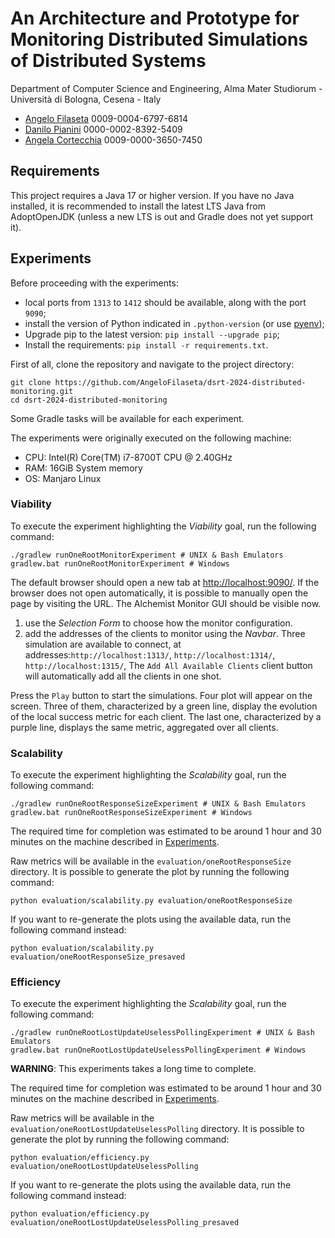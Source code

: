 # An Architecture and Prototype for Monitoring Distributed Simulations of Distributed Systems
Department of Computer Science and Engineering,
Alma Mater Studiorum - Università di Bologna,
Cesena - Italy

- [Angelo Filaseta](https://github.com/AngeloFilaseta) 0009-0004-6797-6814
- [Danilo Pianini](https://github.com/DanySK) 0000-0002-8392-5409
- [Angela Cortecchia](https://github.com/angelacorte/vmc-experiments) 0009-0000-3650-7450

## Requirements
This project requires a Java 17 or higher version.
If you have no Java installed,
it is recommended to install the latest LTS Java from AdoptOpenJDK (unless a new LTS is out and Gradle does not yet support it).

## Experiments
Before proceeding with the experiments: 
- local ports from `1313` to `1412` should be available, along with the port `9090`;
- install the version of Python indicated in `.python-version` (or use [pyenv](https://github.com/pyenv/pyenv));
- Upgrade pip to the latest version: `pip install --upgrade pip`;
- Install the requirements: `pip install -r requirements.txt`.

First of all, clone the repository and navigate to the project directory:

```console
git clone https://github.com/AngeloFilaseta/dsrt-2024-distributed-monitoring.git
cd dsrt-2024-distributed-monitoring
```

Some Gradle tasks will be available for each experiment.

The experiments were originally executed on the following machine:
- CPU: Intel(R) Core(TM) i7-8700T CPU @ 2.40GHz
- RAM: 16GiB System memory
- OS: Manjaro Linux

### Viability

To execute the experiment highlighting the *Viability* goal, run the following command:

```console
./gradlew runOneRootMonitorExperiment # UNIX & Bash Emulators
gradlew.bat runOneRootMonitorExperiment # Windows
```

The default browser should open a new tab at [http://localhost:9090/](http://localhost:9090/).
If the browser does not open automatically, it is possible to manually open the page by visiting the URL.
The Alchemist Monitor GUI should be visible now.

1) use the *Selection Form* to choose how the monitor configuration.
2) add the addresses of the clients to monitor using the *Navbar*. 
  Three simulation are available to connect, at addresses:`http://localhost:1313/`, `http://localhost:1314/`, `http://localhost:1315/`,
  The `Add All Available Clients` client button will automatically add all the clients in one shot.

Press the `Play` button to start the simulations.
Four plot will appear on the screen.
Three of them, characterized by a green line,
display the evolution of the local success metric for each client.
The last one, characterized by a purple line,
displays the same metric,
aggregated over all clients.

### Scalability
To execute the experiment highlighting the *Scalability* goal, run the following command:

```console
./gradlew runOneRootResponseSizeExperiment # UNIX & Bash Emulators
gradlew.bat runOneRootResponseSizeExperiment # Windows
```

The required time for completion was estimated to be around 1 hour and 30 minutes on the machine described in [Experiments](#experiments).

Raw metrics will be available in the `evaluation/oneRootResponseSize` directory.
It is possible to generate the plot by running the following command:
```console
python evaluation/scalability.py evaluation/oneRootResponseSize
```

If you want to re-generate the plots using the available data, run the following command instead:

```console
python evaluation/scalability.py evaluation/oneRootResponseSize_presaved
```

### Efficiency

To execute the experiment highlighting the *Scalability* goal, run the following command:

```console
./gradlew runOneRootLostUpdateUselessPollingExperiment # UNIX & Bash Emulators
gradlew.bat runOneRootLostUpdateUselessPollingExperiment # Windows
```

**WARNING**: This experiments takes a long time to complete.

The required time for completion was estimated to be around 1 hour and 30 minutes on the machine described in [Experiments](#experiments).

Raw metrics will be available in the `evaluation/oneRootLostUpdateUselessPolling` directory.
It is possible to generate the plot by running the following command:
```console
python evaluation/efficiency.py evaluation/oneRootLostUpdateUselessPolling
```

If you want to re-generate the plots using the available data, run the following command instead:

```console
python evaluation/efficiency.py evaluation/oneRootLostUpdateUselessPolling_presaved
```
